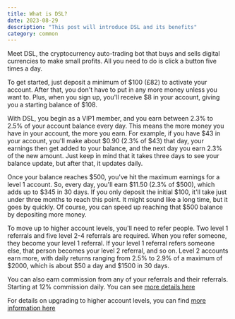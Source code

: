 ```yaml
---
title: What is DSL?
date: 2023-08-29
description: "This post will introduce DSL and its benefits"
category: common
---
```


Meet DSL, the cryptocurrency auto-trading bot that buys and sells digital currencies to make small profits. All you need to do is click a button five times a day.

To get started, just deposit a minimum of $100 (£82) to activate your account. After that, you don't have to put in any more money unless you want to. Plus, when you sign up, you'll receive $8 in your account, giving you a starting balance of $108.

With DSL, you begin as a VIP1 member, and you earn between 2.3% to 2.5% of your account balance every day. This means the more money you have in your account, the more you earn. For example, if you have $43 in your account, you'll make about $0.90 (2.3% of $43) that day, your earnings then get added to your balance, and the next day you earn 2.3% of the new amount. Just keep in mind that it takes three days to see your balance update, but after that, it updates daily.

Once your balance reaches $500, you've hit the maximum earnings for a level 1 account. So, every day, you'll earn $11.50 (2.3% of $500), which adds up to $345 in 30 days. If you only deposit the initial $100, it'll take just under three months to reach this point. It might sound like a long time, but it goes by quickly. Of course, you can speed up reaching that $500 balance by depositing more money.

To move up to higher account levels, you'll need to refer people. Two level 1 referrals and five level 2-4 referrals are required. When you refer someone, they become your level 1 referral. If your level 1 referral refers someone else, that person becomes your level 2 referral, and so on. Level 2 accounts earn more, with daily returns ranging from 2.5% to 2.9% of a maximum of $2000, which is about $50 a day and $1500 in 30 days.

You can also earn commission from any of your referrals and their referrals. Starting at 12% commission daily. You can see [more details here](/posts/common-questions/#:~:text=How%20much%20commission%20can%20I%20earn%20from%20my%20referrals%3F)

For details on upgrading to higher account levels, you can find [more information here](/posts/common-questions/#:~:text=How%20do%20I%20progress%20to%20the%20next%20level%3F)
